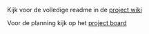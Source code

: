 Kijk voor de volledige readme in de [project wiki](https://github.com/svIndicium/site/wiki)

Voor de planning kijk op het [project board](https://github.com/orgs/svIndicium/projects/2)
